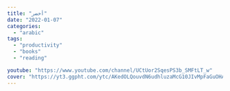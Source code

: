 ```yaml
---
title: "أخضر"
date: "2022-01-07"
categories:
  - "arabic"
tags:
  - "productivity"
  - "books"
  - "reading"

youtube: "https://www.youtube.com/channel/UCtUor2SqesPS3b_SMFtLT_w"
cover: "https://yt3.ggpht.com/ytc/AKedOLQouvdN6udhluzaMcG10JIvMpFaGuOHAwOG7vgdPA=s88-c-k-c0x00ffffff-no-rj"
---
```

